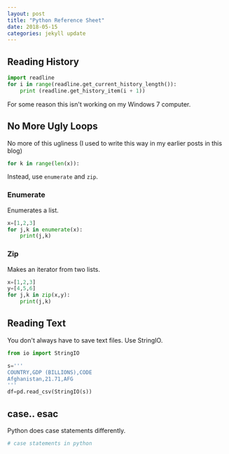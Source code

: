 ```yaml
---
layout: post
title: "Python Reference Sheet"
date: 2018-05-15
categories: jekyll update
---
```


## Reading History

``` python
import readline
for i in range(readline.get_current_history_length()):
    print (readline.get_history_item(i + 1))
```
For some reason this isn't working on my Windows 7 computer.

## No More Ugly Loops

No more of this ugliness (I used to write this way in my earlier posts in this blog)

``` python
for k in range(len(x)):
```
Instead, use `enumerate` and `zip`.

### Enumerate

Enumerates a list.
``` python
x=[1,2,3]
for j,k in enumerate(x):
    print(j,k)
```

### Zip

Makes an iterator from two lists.
``` python
x=[1,2,3]
y=[4,5,6]
for j,k in zip(x,y):
    print(j,k)
```

## Reading Text

You don't always have to save text files. Use StringIO.

``` python
from io import StringIO

s='''
COUNTRY,GDP (BILLIONS),CODE
Afghanistan,21.71,AFG
'''
df=pd.read_csv(StringIO(s))
```

## case.. esac

Python does case statements differently. 

``` python 
# case statements in python
```